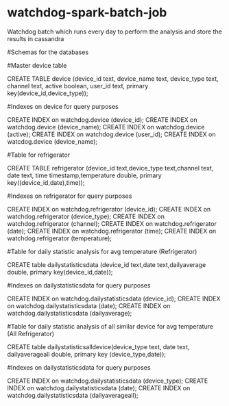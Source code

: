 # watchdog-spark-batch-job
Watchdog batch which runs every day to perform the analysis and store the results in cassandra

#Schemas for the databases

#Master device table 


CREATE TABLE device (device_id text, device_name text, device_type text, channel text, active boolean, user_id text, primary key(device_id,device_type));

#Indexes on device for query purposes


CREATE INDEX on watchdog.device (device_id);
CREATE INDEX on watchdog.device (device_name);
CREATE INDEX on watchdog.device (active);
CREATE INDEX on watchdog.device (user_id);
CREATE INDEX on watcdog.device (device_name);

#Table for refrigerator


CREATE TABLE refrigerator (device_id text,device_type text,channel text, date text, time timestamp,temperature double, primary key((device_id,date),time));

#Indexes on refrigerator for query purposes


CREATE INDEX on watchdog.refrigerator (device_id);
CREATE INDEX on watchdog.refrigerator (device_type);
CREATE INDEX on watchdog.refrigerator (channel);
CREATE INDEX on watchdog.refrigerator (date);
CREATE INDEX on watchdog.refrigerator (time);
CREATE INDEX on watchdog.refrigerator (temperature);


#Table for daily statistic analysis for avg temperature (Refrigerator)


CREATE table dailystatisticsdata (device_id text,date text,dailyaverage double, primary key(device_id,date));

#Indexes on dailystatisticsdata for query purposes


CREATE INDEX on watchdog.dailystatisticsdata (device_id);
CREATE INDEX on watchdog.dailystatisticsdata (date);
CREATE INDEX on watchdog.dailystatisticsdata (dailyaverage);


#Table for daily statistic analysis of all similar device for avg temperature (All Refrigerator)


CREATE table dailystatisticsalldevice(device_type text, date text, dailyaverageall double, primary key (device_type,date));

#Indexes on dailystatisticsdata for query purposes


CREATE INDEX on watchdog.dailystatisticsdata (device_type);
CREATE INDEX on watchdog.dailystatisticsdata (date);
CREATE INDEX on watchdog.dailystatisticsdata (dailyaverageall);
